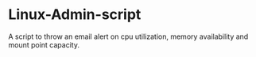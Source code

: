 # Linux-Admin-script
A script to throw an email alert on cpu utilization, memory availability and mount point capacity. 
